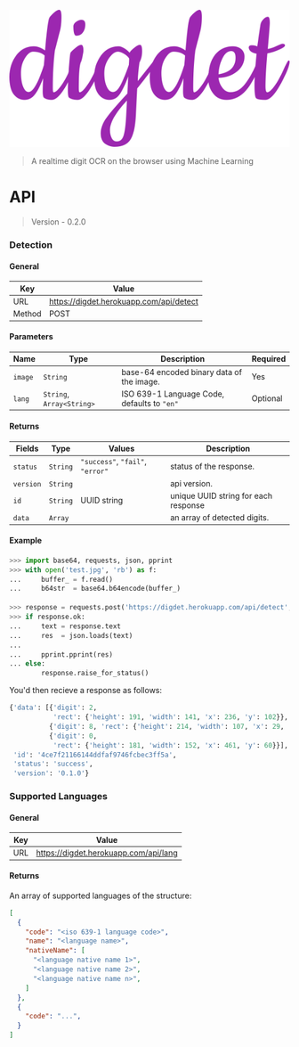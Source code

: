 ![](../.github/logo.png)
> A realtime digit OCR on the browser using Machine Learning

# API
> Version - 0.2.0

### Detection
#### General
| Key    | Value                                   |
|--------|-----------------------------------------|
| URL    | https://digdet.herokuapp.com/api/detect |
| Method | POST                                    |

#### Parameters
| Name    | Type                      | Description                               | Required |
|---------|---------------------------|-------------------------------------------|----------|
| `image` | `String`                  | base-64 encoded binary data of the image. | Yes      |
| `lang`  | `String`, `Array<String>` | ISO 639-1 Language Code, defaults to `"en"` | Optional |

#### Returns
| Fields    | Type     | Values                           | Description
|-----------|----------|----------------------------------|------------
| `status`  | `String` | `"success"`, `"fail"`, `"error"` | status of the response.
| `version` | `String` |                                  | api version.
| `id`      | `String` | UUID string                      | unique UUID string for each response
| `data`    | `Array`  |                                  | an array of detected digits.

#### Example
```python
>>> import base64, requests, json, pprint
>>> with open('test.jpg', 'rb') as f:
...     buffer_ = f.read()
...     b64str  = base64.b64encode(buffer_)

>>> response = requests.post('https://digdet.herokuapp.com/api/detect', { "image": b64str })
>>> if response.ok:
...     text = response.text
...     res  = json.loads(text)
...     
...     pprint.pprint(res)
... else:
        response.raise_for_status()
```

You'd then recieve a response as follows:

```python
{'data': [{'digit': 2,
           'rect': {'height': 191, 'width': 141, 'x': 236, 'y': 102}},
          {'digit': 8, 'rect': {'height': 214, 'width': 107, 'x': 29, 'y': 94}},
          {'digit': 0,
           'rect': {'height': 181, 'width': 152, 'x': 461, 'y': 60}}],
 'id': '4ce7f21166144ddfaf9746fcbec3ff5a',
 'status': 'success',
 'version': '0.1.0'}
```

### Supported Languages
#### General
| Key    | Value                                   |
|--------|-----------------------------------------|
| URL    | https://digdet.herokuapp.com/api/lang   |

#### Returns
An array of supported languages of the structure:
```json
[
  {
    "code": "<iso 639-1 language code>",
    "name": "<language name>",
    "nativeName": [
      "<language native name 1>",
      "<language native name 2>",
      "<language native name n>",
    ]
  },
  {
    "code": "...",
  }
]
```

